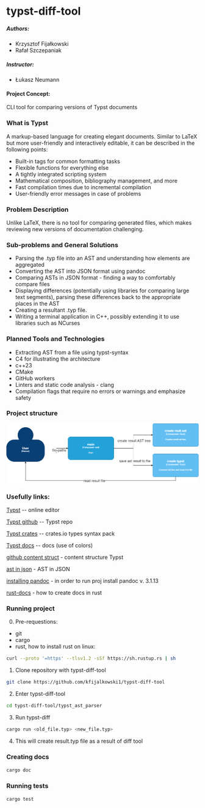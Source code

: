 # typst-diff-tool

##### Authors:
- Krzysztof Fijałkowski
- Rafał Szczepaniak

##### Instructor:
- Łukasz Neumann

#### Project Concept:
CLI tool for comparing versions of Typst documents

### What is Typst
A markup-based language for creating elegant documents. Similar to LaTeX but more user-friendly and interactively editable, it can be described in the following points:

- Built-in tags for common formatting tasks
- Flexible functions for everything else
- A tightly integrated scripting system
- Mathematical composition, bibliography management, and more
- Fast compilation times due to incremental compilation
- User-friendly error messages in case of problems

### Problem Description
Unlike LaTeX, there is no tool for comparing generated files, which makes reviewing new versions of documentation challenging.

### Sub-problems and General Solutions
- Parsing the .typ file into an AST and understanding how elements are aggregated
- Converting the AST into JSON format using pandoc
- Comparing ASTs in JSON format - finding a way to comfortably compare files
- Displaying differences (potentially using libraries for comparing large text segments), parsing these differences back to the appropriate places in the AST
- Creating a resultant .typ file.
- Writing a terminal application in C++, possibly extending it to use libraries such as NCurses

### Planned Tools and Technologies
- Extracting AST from a file using typst-syntax
- C4 for illustrating the architecture
- c++23
- CMake
- GitHub workers
- Linters and static code analysis - clang
- Compilation flags that require no errors or warnings and emphasize safety

### Project structure
![c4.drawio.png](docs%2Fc4.drawio.png)

### Usefully links:

[Typst](https://typst.app/) -- online editor

[Typst github](https://github.com/typst/typst) -- Typst repo

[Typst crates](https://crates.io/crates/typst-syntax) -- crates.io types syntax pack

[Typst docs](https://typst.app/docs/reference/visualize/color/) -- docs (use of colors)

[github content struct](https://github.com/typst/typst/blob/main/crates/typst/src/foundations/content.rs#L75) - content structure Typst

[ast in json](https://esdiscuss.org/topic/ast-in-json-format) - AST in JSON

[installing pandoc](https://pandoc.org/installing.htm) - in order to run proj install pandoc v. 3.1.13

[rust-docs](https://doc.rust-lang.org/rustdoc/what-is-rustdoc.html) - how to create docs in rust

### Running project
0. Pre-requestions:
 - git
 - cargo
 - rust, how to install rust on linux:
``` bash
curl --proto '=https' --tlsv1.2 -sSf https://sh.rustup.rs | sh
```


1. Clone repository with typst-diff-tool

``` bash
git clone https://github.com/kfijalkowski1/typst-diff-tool
```
2. Enter typst-diff-tool

``` bash
cd typst-diff-tool/typst_ast_parser
```

3. Run typst-diff

``` bash
cargo run <old_file.typ> <new_file.typ>
```

4. This will create result.typ file as a result of diff tool


### Creating docs

```bash
cargo doc
```

### Running tests

``` bash
cargo test
```
